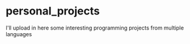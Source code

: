 # personal_projects
I'll upload in here some interesting programming projects from multiple languages
